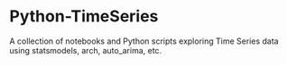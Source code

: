 # Python-TimeSeries

A collection of notebooks and Python scripts exploring Time Series data using statsmodels, arch, auto_arima, etc. 
